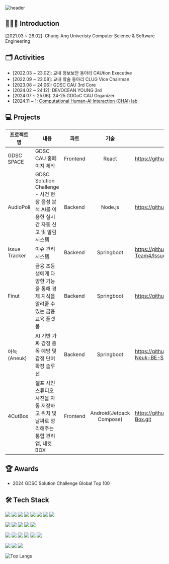 ![header](https://capsule-render.vercel.app/api?type=waving&color=auto&height=200&section=header&text=🌱%20YeoJin%20GitHub%20🌱&fontSize=40&animation=fadeIn&fontAlignY=38&descAlignY=51&descAlign=62) 

## 🙋🏻‍♀️ Introduction
[2021.03 ~ 26.02]: Chung-Ang Univeristy Computer Science & Software Engineering


## 🗂️ Activities
 + [2022.03 ~ 23.02]: 교내 정보보안 동아리 CAUtion Executive
 + [2022.09 ~ 23.08]: 교내 학술 동아리 CLUG Vice Chairman
 + [2023.08 ~ 24.06]: GDSC CAU 3rd Core
 + [2024.02 ~ 24.12]: DEVOCEAN YOUNG 3rd
 + [2024.07 ~ 25.06]: 24-25 GDGoC CAU Organizer
 + [2024.11 ~ ]: [Computational Human-AI Interaction (CHAI) lab](https://chai.cau.ac.kr/)

<div>
  <p> </p>
</div>

## 💻 Projects
|프로젝트명|내용|파트|기술|링크|
|--|--|-|:-:|-|
|GDSC SPACE|GDSC CAU 홈페이지 제작|Frontend|React|https://github.com/GDSC-CAU/GDSC-SPACE.git|
|AudioPoli|GDSC Solution Challenge - 사건 현장 음성 분석 AI를 이용한 실시간 자동 신고 및 알림 시스템|Backend|Node.js|https://github.com/GDSC-CAU/AudioPoli-BE.git|
|Issue Tracker|이슈 관리 시스템|Backend|Springboot|https://github.com/CAU-SWE-Team4/IssueTracker_Server.git|
|Finut|금융 초등생에게 다양한 기능을 통해 경제 지식을 알려줄 수 있는 금융 교육 플랫폼|Backend|Springboot|https://github.com/devocean-finut/Finut_BE.git|
|아늑 (Aneuk)|AI 기반 가짜 감정 중독 예방 및 감정 단어 확장 솔루션|Backend|Springboot|https://github.com/NewMillenniumWorkout/A-Neuk-BE-Server.git|
|4CutBox|셀프 사진 스튜디오 사진을 자동 저장하고 위치 및 날짜로 정리해주는 통합 관리 앱, 네컷BOX|Frontend|Android(Jetpack Compose)|https://github.com/NewMillenniumWorkout/4Cut-Box.git|

<div>
  <p> </p>
</div>

## 🏆 Awards
- 2024 GDSC Solution Challenge Global Top 100




## 🛠️ Tech Stack
<div>
  <img src="https://img.shields.io/badge/C-A8B9CC?style=flat&logo=C&logoColor=white"/>
  <img src="https://img.shields.io/badge/C++-00599C?style=flat&logo=C++&logoColor=white"/>
  <img src="https://img.shields.io/badge/java-007396?style=flat-square&logo=java&logoColor=white">
  <img src="https://img.shields.io/badge/Python-3776AB?style=flat&logo=Python&logoColor=white"/>
  <img src="https://img.shields.io/badge/JavaScript-F7DF1E?style=flat&logo=JavaScript&logoColor=white"/>
  <img src="https://img.shields.io/badge/TypeScript-3178C6?style=flat&logo=TypeScript&logoColor=white"/>
  <img src="https://img.shields.io/badge/Swift-F05138?style=flat&logo=Swift&logoColor=white"/>
   <img src="https://img.shields.io/badge/php-777BB4?style=flat&logo=php&logoColor=white"/>
</div>
<div>
  <p> </p>
</div>
<div>

  <img src="https://img.shields.io/badge/Node.js-339933?style=flat&logo=Node.js&logoColor=white"/>
  <img src="https://img.shields.io/badge/Next.js-000000?style=flat&logo=Next.js&logoColor=white"/>
  <img src="https://img.shields.io/badge/React-61DAFB?style=flat&logo=React&logoColor=white"/>
  <img src="https://img.shields.io/badge/Spring%20Boot-6DB33F?style=flat&logo=springboot&logoColor=white"/>
  <img src="https://img.shields.io/badge/Android-3DDC84?style=flat&logo=android&logoColor=white"/>

</div>

<div>
  <p> </p>
</div>

<div>
  <img src="https://img.shields.io/badge/amazon%20s3-569A31?style=flat&logo=amazons3&logoColor=white"/>
 <img src="https://img.shields.io/badge/amazon%20rds-527FFF?style=flat&logo=amazonrds&logoColor=white"/>
 <img src="https://img.shields.io/badge/amazon%20ec2-FF9900?style=flat&logo=amazonec2&logoColor=white"/>
 <img src="https://img.shields.io/badge/google%20cloud-4285F4?style=flat&logo=googlecloud&logoColor=white"/>
 <img src="https://img.shields.io/badge/docker-2496ED?style=flat&logo=docker&logoColor=white"/>
 <img src="https://img.shields.io/badge/github%20actions-2088FF?style=flat&logo=githubactions&logoColor=white"/>
</div>

<div>
  <p> </p>
</div>

<div>
   <img src="https://img.shields.io/badge/MySQL-4479A1?style=flat&logo=MySQL&logoColor=white"/>
 <img src="https://img.shields.io/badge/postgresql-4169E1?style=flat&logo=postgresql&logoColor=white"/>
 <img src="https://img.shields.io/badge/redis-FF4438?style=flat&logo=redis&logoColor=white"/>
</div>


![Top Langs](https://github-readme-stats.vercel.app/api/top-langs/?username=LUCETE012&layout=compact)

